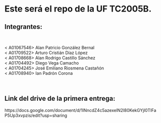 <h1> Este será el repo de la UF TC2005B. </h1>
<h2>Integrantes: </h2><br>

< A01067546> Alan Patricio González Bernal <br>
< A01709522> Arturo Cristián Díaz López <br>
< A01708668> Alan Rodrigo Castillo Sánchez <br>
< A01704492> Diego Vega Camacho <br>
< A01704245> José Emiliano Riosmena Castañón <br>
< A01708940> Ian Padrón Corona <br>
<br>
<br>
<h2> Link del drive de la primera entrega:</h2>
https://docs.google.com/document/d/1lNncdZ4c5azexelN2l80KekGYjI0TlFaP5Up3xvpzis/edit?usp=sharing
